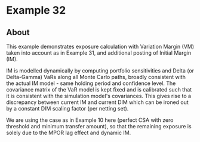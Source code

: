 # Example 32

## About
This example demonstrates exposure calculation with Variation Margin (VM) taken
into account as in Example 31, and additional posting of Initial Margin (IM).

IM is modelled dynamically by computing portfolio sensitivities and Delta (or
Delta-Gamma) VaRs along all Monte Carlo paths, broadly consistent with the
actual IM model - same holding period and confidence level. The covariance 
matrix of the VaR model is kept fixed and is calibrated such that it is
consistent with the simulation model's covariances. This gives rise to a
discrepancy between current IM and current DIM which can be ironed out by
a constant DIM scaling factor (per netting set).

We are using the case as in Example 10 here (perfect CSA with zero threshold
and minimum transfer amount), so that the remaining exposure is solely due
to the MPOR lag effect and dynamic IM.

